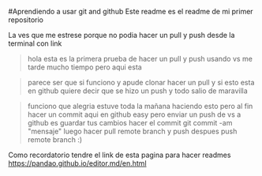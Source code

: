 #Aprendiendo a usar git and github 
Este readme es el readme de mi primer repositorio 

La ves que me estrese porque no podia hacer un pull y push desde la terminal con link
>hola esta es la primera prueba de hacer un pull y push usando vs me tarde mucho tiempo pero aqui esta 

>parece ser que si funciono y apude clonar hacer un pull y si esto esta en github quiere decir que se hizo un push y todo salio de maravilla 

>funciono que alegria estuve toda la mañana haciendo esto pero al fin hacer un commit aqui en github easy pero enviar un push de vs a github es guardar tus cambios hacer el commit git commit -am "mensaje" luego hacer pull remote branch y push despues push remote branch :)

Como recordatorio tendre el link de esta pagina para hacer readmes https://pandao.github.io/editor.md/en.html

